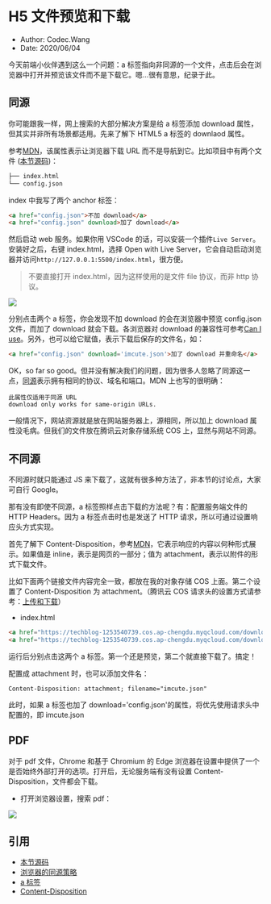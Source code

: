 # H5 文件预览和下载

- Author: Codec.Wang
- Date: 2020/06/04

今天前端小伙伴遇到这么一个问题：a 标签指向非同源的一个文件，点击后会在浏览器中打开并预览该文件而不是下载它。嗯…很有意思，纪录于此。<!-- more -->

## 同源

你可能跟我一样，网上搜索的大部分解决方案是给 a 标签添加 download 属性，但其实并非所有场景都适用。先来了解下 HTML5 a 标签的 downlaod 属性。

参考[MDN](https://developer.mozilla.org/zh-CN/docs/Web/HTML/Element/a#download)，该属性表示让浏览器下载 URL 而不是导航到它。比如项目中有两个文件 ([本节源码](https://github.com/ex2tron/BlogCode/tree/master/Download-InsteadOf-Open))：

```bash
├── index.html
└── config.json
```

index 中我写了两个 anchor 标签：

```html
<a href="config.json">不加 download</a>
<a href="config.json" download>加了 download</a>
```

然后启动 web 服务。如果你用 VSCode 的话，可以安装一个插件`Live Server`。安装好之后，右键 index.html，选择 Open with Live Server，它会自动启动浏览器并访问`http://127.0.0.1:5500/index.html`，很方便。

> 不要直接打开 index.html，因为这样使用的是文件 file 协议，而非 http 协议。

![](http://cos.codec.wang/download-instead-preview-live-server.png_webp)

分别点击两个 a 标签，你会发现不加 download 的会在浏览器中预览 config.json 文件，而加了 download 就会下载。各浏览器对 download 的兼容性可参考[Can I use](https://caniuse.com/#search=download%20attribute)。另外，也可以给它赋值，表示下载后保存的文件名，如：

```html
<a href="config.json" download='imcute.json'>加了 download 并重命名</a>
```

OK，so far so good。但并没有解决我们的问题，因为很多人忽略了同源这一点，[同源](https://developer.mozilla.org/zh-CN/docs/Web/Security/Same-origin_policy)表示拥有相同的协议、域名和端口。MDN 上也写的很明确：

```
此属性仅适用于同源 URL
download only works for same-origin URLs.
```

一般情况下，网站资源就是放在网站服务器上，源相同，所以加上 download 属性没毛病。但我们的文件放在腾讯云对象存储系统 COS 上，显然与网站不同源。

## 不同源

不同源时就只能通过 JS 来下载了，这就有很多种方法了，非本节的讨论点，大家可自行 Google。

那有没有即使不同源，a 标签照样点击下载的方法呢？有：配置服务端文件的 HTTP Headers。因为 a 标签点击时也是发送了 HTTP 请求，所以可通过设置响应头方式实现。

首先了解下 Content-Disposition，参考[MDN](https://developer.mozilla.org/zh-CN/docs/Web/HTTP/Headers/Content-Disposition)，它表示响应的内容以何种形式展示。如果值是 inline，表示是网页的一部分；值为 attachment，表示以附件的形式下载文件。

比如下面两个链接文件内容完全一致，都放在我的对象存储 COS 上面。第二个设置了 Content-Disposition 为 attachment。（腾讯云 COS 请求头的设置方式请参考：[上传和下载](https://cloud.tencent.com/document/product/436/30740)）

- index.html

```html
<a href="https://techblog-1253540739.cos.ap-chengdu.myqcloud.com/download-instead-preview.json">没设置请求头</a>
<a href="https://techblog-1253540739.cos.ap-chengdu.myqcloud.com/download-instead-preview-attachment.json">设置了请求头</a>
```

运行后分别点击这两个 a 标签。第一个还是预览，第二个就直接下载了。搞定！

配置成 attachment 时，也可以添加文件名：

```
Content-Disposition: attachment; filename="imcute.json"
```

此时，如果 a 标签也加了 download='config.json'的属性，将优先使用请求头中配置的，即 imcute.json

## PDF

对于 pdf 文件，Chrome 和基于 Chromium 的 Edge 浏览器在设置中提供了一个是否始终外部打开的选项。打开后，无论服务端有没有设置 Content-Disposition，文件都会下载。

- 打开浏览器设置，搜索 pdf：

![](http://cos.codec.wang/download-instead-preview-chrome-pdf.png_webp)

## 引用

- [本节源码](https://github.com/ex2tron/BlogCode/tree/master/Download-InsteadOf-Open)
- [浏览器的同源策略](https://developer.mozilla.org/zh-CN/docs/Web/Security/Same-origin_policy)
- [a 标签](https://developer.mozilla.org/zh-CN/docs/Web/HTML/Element/a#download)
- [Content-Disposition](https://developer.mozilla.org/zh-CN/docs/Web/HTTP/Headers/Content-Disposition)